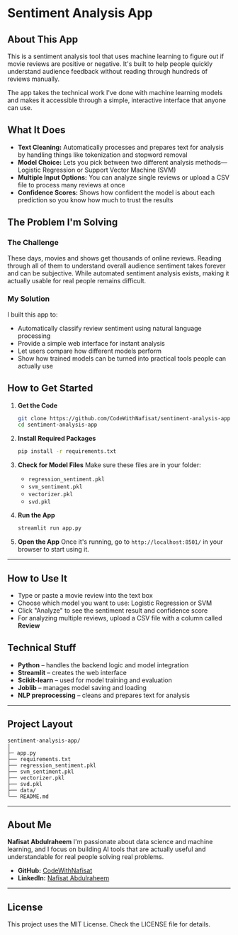 # Sentiment Analysis App

## About This App

This is a sentiment analysis tool that uses machine learning to figure out if movie reviews are positive or negative. It's built to help people quickly understand audience feedback without reading through hundreds of reviews manually.

The app takes the technical work I've done with machine learning models and makes it accessible through a simple, interactive interface that anyone can use.

## What It Does

* **Text Cleaning:** Automatically processes and prepares text for analysis by handling things like tokenization and stopword removal
* **Model Choice:** Lets you pick between two different analysis methods—Logistic Regression or Support Vector Machine (SVM)
* **Multiple Input Options:** You can analyze single reviews or upload a CSV file to process many reviews at once
* **Confidence Scores:** Shows how confident the model is about each prediction so you know how much to trust the results

## The Problem I'm Solving

### The Challenge

These days, movies and shows get thousands of online reviews. Reading through all of them to understand overall audience sentiment takes forever and can be subjective. While automated sentiment analysis exists, making it actually usable for real people remains difficult.

### My Solution

I built this app to:

* Automatically classify review sentiment using natural language processing
* Provide a simple web interface for instant analysis
* Let users compare how different models perform
* Show how trained models can be turned into practical tools people can actually use


## How to Get Started

1. **Get the Code**

   ```bash
   git clone https://github.com/CodeWithNafisat/sentiment-analysis-app.git
   cd sentiment-analysis-app
   ```

2. **Install Required Packages**

   ```bash
   pip install -r requirements.txt
   ```

3. **Check for Model Files**
   Make sure these files are in your folder:

   * `regression_sentiment.pkl`
   * `svm_sentiment.pkl`
   * `vectorizer.pkl`
   * `svd.pkl`

4. **Run the App**

   ```bash
   streamlit run app.py
   ```

5. **Open the App**
   Once it's running, go to `http://localhost:8501/` in your browser to start using it.

---

## How to Use It

* Type or paste a movie review into the text box
* Choose which model you want to use: Logistic Regression or SVM
* Click "Analyze" to see the sentiment result and confidence score
* For analyzing multiple reviews, upload a CSV file with a column called **Review**


## Technical Stuff

* **Python** – handles the backend logic and model integration
* **Streamlit** – creates the web interface
* **Scikit-learn** – used for model training and evaluation
* **Joblib** – manages model saving and loading
* **NLP preprocessing** – cleans and prepares text for analysis

---

## Project Layout

```
sentiment-analysis-app/
│
├─ app.py
├── requirements.txt
├── regression_sentiment.pkl
├── svm_sentiment.pkl
├── vectorizer.pkl
├── svd.pkl
├── data/
└── README.md
```

---

## About Me

**Nafisat Abdulraheem**
I'm passionate about data science and machine learning, and I focus on building AI tools that are actually useful and understandable for real people solving real problems.

* **GitHub:** [CodeWithNafisat](https://github.com/CodeWithNafisat)
* **LinkedIn:** [Nafisat Abdulraheem](https://www.linkedin.com/in/nafisat-abdulraheem-7a193b337)

---

## License

This project uses the MIT License. Check the LICENSE file for details.
